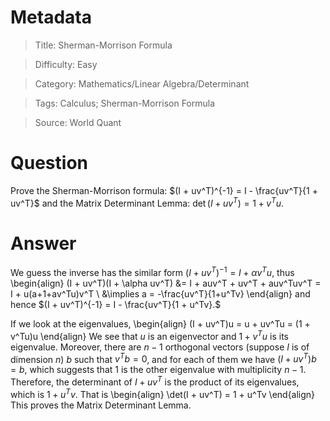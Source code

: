 # Metadata
> Title: Sherman-Morrison Formula

> Difficulty: Easy

> Category: Mathematics/Linear Algebra/Determinant

> Tags: Calculus; Sherman-Morrison Formula

> Source: World Quant

# Question
Prove the Sherman-Morrison formula: $(I + uv^T)^{-1} = I - \frac{uv^T}{1 + uv^T}$ and the Matrix Determinant Lemma: $\det(I + uv^T) = 1+v^Tu.$

# Answer
We guess the inverse has the similar form $(I + uv^T)^{-1} = I + \alpha v^Tu$, thus
\begin{align}
(I + uv^T)(I + \alpha uv^T) &= I + auv^T + uv^T + auv^Tuv^T = I + u(a+1+av^Tu)v^T \\
&\implies a = -\frac{uv^T}{1+u^Tv}
\end{align}
and hence $(I + uv^T)^{-1} = I - \frac{uv^T}{1 + u^Tv}.$

If we look at the eigenvalues,
\begin{align}
    (I + uv^T)u = u + uv^Tu = (1 + v^Tu)u
\end{align}
We see that $u$ is an eigenvector and $1 + v^Tu$ is its eigenvalue. Moreover, there are $n-1$ orthogonal vectors (suppose $I$ is of dimension $n$) $b$ such that $v^T b = 0$, and for each of them we have $(I + uv^T)b = b$, which suggests that $1$ is the other eigenvalue with multiplicity $n-1$. Therefore, the determinant of $I + uv^T$ is the product of its eigenvalues, which is $1 + u^Tv$. That is
\begin{align}
    \det(I + uv^T) = 1 + u^Tv
\end{align}
This proves the Matrix Determinant Lemma.